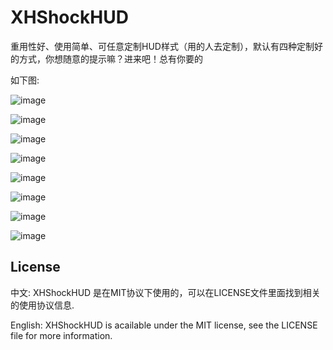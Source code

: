 XHShockHUD
==========

重用性好、使用简单、可任意定制HUD样式（用的人去定制），默认有四种定制好的方式，你想随意的提示嘛？进来吧！总有你要的

如下图:


![image](https://github.com/JackTeam/XHShockHUD/raw/master/Screenshots/main.png)

![image](https://github.com/JackTeam/XHShockHUD/raw/master/Screenshots/HUD.png)

![image](https://github.com/JackTeam/XHShockHUD/raw/master/Screenshots/delayHUD1.png)

![image](https://github.com/JackTeam/XHShockHUD/raw/master/Screenshots/delayHUD2.png)

![image](https://github.com/JackTeam/XHShockHUD/raw/master/Screenshots/delayHUD3.png)

![image](https://github.com/JackTeam/XHShockHUD/raw/master/Screenshots/delayHUD4.png)

![image](https://github.com/JackTeam/XHShockHUD/raw/master/Screenshots/delayHUDLabel.png)

![image](https://github.com/JackTeam/XHShockHUD/raw/master/Screenshots/UIKitHUD.png)



## License

中文:      XHShockHUD 是在MIT协议下使用的，可以在LICENSE文件里面找到相关的使用协议信息.

English:   XHShockHUD is acailable under the MIT license, see the LICENSE file for more information.
